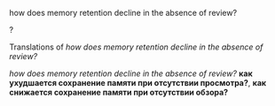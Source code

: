 how does memory retention decline in the absence of review?

?


Translations of _how does memory retention decline in the absence of review?_

_how does memory retention decline in the absence of review?_
**как ухудшается сохранение памяти при отсутствии просмотра?**, **как снижается сохранение памяти при отсутствии обзора?**